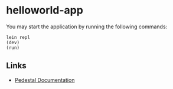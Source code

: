 # helloworld-app

You may start the application by running the following commands:

```
lein repl
(dev)
(run)
```

## Links

* [Pedestal Documentation](http://pedestal.io/documentation/)
